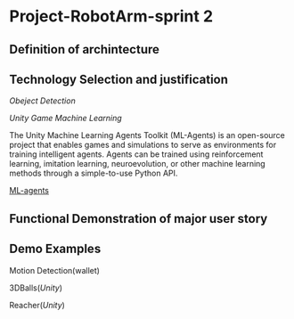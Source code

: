 # Project-RobotArm-sprint 2

## Definition of archintecture


## Technology Selection and justification

*Obeject Detection*

*Unity Game Machine Learning*

The Unity Machine Learning Agents Toolkit (ML-Agents) is an open-source project that enables games and simulations to serve as environments for training intelligent agents. Agents can be trained using reinforcement learning, imitation learning, neuroevolution, or other machine learning methods through a simple-to-use Python API.

[ML-agents](https://github.com/Unity-Technologies/ml-agents)

## Functional Demonstration of major user story

## Demo Examples

Motion Detection(wallet)

3DBalls(*Unity*)

Reacher(*Unity*)